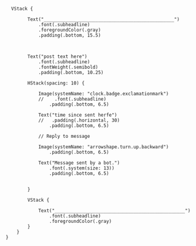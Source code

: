       VStack {
            
            Text("________________________________________________")
                .font(.subheadline)
                .foregroundColor(.gray)
                .padding(.bottom, 15.5)
            
            
            
            Text("post text here")
                .font(.subheadline)
                .fontWeight(.semibold)
                .padding(.bottom, 10.25)
            
            HStack(spacing: 10) {
                
                Image(systemName: "clock.badge.exclamationmark")
                //    .font(.subheadline)
                    .padding(.bottom, 6.5)
                
                Text("time since sent herfe")
                //   .padding(.horizontal, 30)
                    .padding(.bottom, 6.5)
                
                // Reply to message
                
                Image(systemName: "arrowshape.turn.up.backward")
                    .padding(.bottom, 6.5)
                
                Text("Message sent by a bot.")
                    .font(.system(size: 13))
                    .padding(.bottom, 6.5)
                
                
            }
            
            VStack {
                
                Text("________________________________________________")
                    .font(.subheadline)
                    .foregroundColor(.gray)
            }
        }
    }
